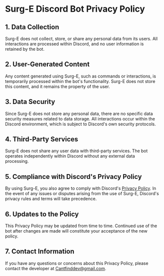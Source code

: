 # Surg-E Discord Bot Privacy Policy

## 1. Data Collection

Surg-E does not collect, store, or share any personal data from its users. All interactions are processed within Discord, and no user information is retained by the bot.

## 2. User-Generated Content

Any content generated using Surg-E, such as commands or interactions, is temporarily processed within the bot's functionality. Surg-E does not store this content, and it remains the property of the user.

## 3. Data Security

Since Surg-E does not store any personal data, there are no specific data security measures related to data storage. All interactions occur within the Discord environment, which is subject to Discord's own security protocols.

## 4. Third-Party Services

Surg-E does not share any user data with third-party services. The bot operates independently within Discord without any external data processing.

## 5. Compliance with Discord's Privacy Policy

By using Surg-E, you also agree to comply with Discord's [Privacy Policy](https://discord.com/privacy). In the event of any issues or disputes arising from the use of Surg-E, Discord's privacy rules and terms will take precedence.

## 6. Updates to the Policy

This Privacy Policy may be updated from time to time. Continued use of the bot after changes are made will constitute your acceptance of the new policy.

## 7. Contact Information

If you have any questions or concerns about this Privacy Policy, please contact the developer at [Cantfinddev@gmail.com](mailto:Cantfinddev@gmail.com).
